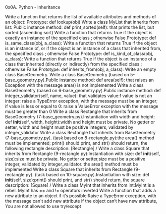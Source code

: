 0x0A. Python - Inheritance

Write a function that returns the list of available attributes and methods of an object: Prototype: def lookup(obj)
Write a class MyList that inherits from list: Public instance method: def print_sorted(self): that prints the list, but sorted (ascending sort)
Write a function that returns True if the object is exactly an instance of the specified class ; otherwise False.Prototype: def is_same_class(obj, a_class):
Write a function that returns True if the object is an instance of, or if the object is an instance of a class that inherited from, the specified class ; otherwise False.Prototype: def is_kind_of_class(obj, a_class):
Write a function that returns True if the object is an instance of a class that inherited (directly or indirectly) from the specified class ; otherwise False.Prototype: def inherits_from(obj, a_class):
Write an empty class BaseGeometry.
Write a class BaseGeometry (based on 5-base_geometry.py).Public instance method: def area(self): that raises an Exception with the message area() is not implemented
Write a class BaseGeometry (based on 6-base_geometry.py).Public instance method: def integer_validator(self, name, value): that validates value:f value is not an integer: raise a TypeError exception, with the message <name> must be an integer; if value is less or equal to 0: raise a ValueError exception with the message <name> must be greater than 0
Write a class Rectangle that inherits from BaseGeometry (7-base_geometry.py).Instantiation with width and height: def __init__(self, width, height):width and height must be private. No getter or setter, width and height must be positive integers, validated by integer_validator
Write a class Rectangle that inherits from BaseGeometry (7-base_geometry.py). (task based on 8-rectangle.py):the area() method must be implemented; print() should print, and str() should return, the following rectangle description: [Rectangle] <width>/<height>
Write a class Square that inherits from Rectangle (9-rectangle.py):Instantiation with size: def __init__(self, size):size must be private. No getter or setter,size must be a positive integer, validated by integer_validator. the area() method must be implemented
Write a class Square that inherits from Rectangle (9-rectangle.py). (task based on 10-square.py).Instantiation with size: def __init__(self, size):print() should print, and str() should return, the square description: [Square] <width>/<height>
Write a class MyInt that inherits from int:MyInt is a rebel. MyInt has == and != operators inverted
Write a function that adds a new attribute to an object if it’s possible:Raise a TypeError exception, with the message can't add new attribute if the object can’t have new attribute, You are not allowed to use try/except
